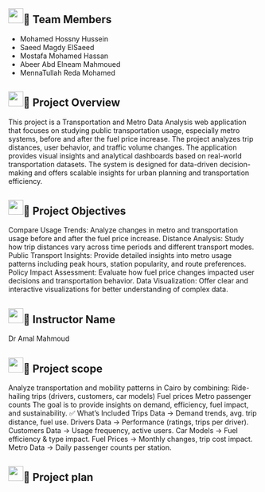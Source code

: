## <img src="https://media.giphy.com/media/iY8CRBdQXODJSCERIr/giphy.gif" width="30px">👥 Team Members
- Mohamed Hossny Hussein
- Saeed Magdy ElSaeed
- Mostafa Mohamed Hassan
- Abeer Abd Elneam Mahmoued
- MennaTullah Reda Mohamed


## <img src="https://media.giphy.com/media/iY8CRBdQXODJSCERIr/giphy.gif" width="30px">📌 Project Overview

This project is a Transportation and Metro Data Analysis web application that focuses on studying public transportation usage, especially metro systems, before and after the fuel price increase. The project analyzes trip distances, user behavior, and traffic volume changes.
The application provides visual insights and analytical dashboards based on real-world transportation datasets. The system is designed for data-driven decision-making and offers scalable insights for urban planning and transportation efficiency.

## <img src="https://media.giphy.com/media/iY8CRBdQXODJSCERIr/giphy.gif" width="30px">🎯 Project Objectives

Compare Usage Trends: Analyze changes in metro and transportation usage before and after the fuel price increase.
Distance Analysis: Study how trip distances vary across time periods and different transport modes.
Public Transport Insights: Provide detailed insights into metro usage patterns including peak hours, station popularity, and route preferences.
Policy Impact Assessment: Evaluate how fuel price changes impacted user decisions and transportation behavior.
Data Visualization: Offer clear and interactive visualizations for better understanding of complex data.

## <img src="https://media.giphy.com/media/iY8CRBdQXODJSCERIr/giphy.gif" width="30px">🎯 Instructor Name

Dr Amal Mahmoud

## <img src="https://media.giphy.com/media/iY8CRBdQXODJSCERIr/giphy.gif" width="30px">🎯 Project scope

Analyze transportation and mobility patterns in Cairo by combining:
Ride-hailing trips (drivers, customers, car models)
Fuel prices
Metro passenger counts
The goal is to provide insights on demand, efficiency, fuel impact, and sustainability.
✅ What’s Included
Trips Data → Demand trends, avg. trip distance, fuel use.
Drivers Data → Performance (ratings, trips per driver).
Customers Data → Usage frequency, active users.
Car Models → Fuel efficiency & type impact.
Fuel Prices → Monthly changes, trip cost impact.
Metro Data → Daily passenger counts per station.

## <img src="https://media.giphy.com/media/iY8CRBdQXODJSCERIr/giphy.gif" width="30px">🎯 Project plan




